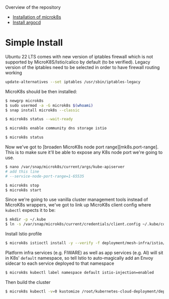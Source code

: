 Overview of the repository

* [Installation of microk8s](./microk8s/microk8s-install.md)
* [Install argocd](./argocd/argocd-install.md)

# Simple Install
Ubuntu 22 LTS comes with new version of iptables firewall which is not supported by MicroK8S/Istio/calico by default (to be verified).
Legacy version of the iptables need to be selected in order to have firewall routing working
```bash
update-alternatives --set iptables /usr/sbin/iptables-legacy
``` 
MicroK8s should be then installed:
```bash
$ newgrp microk8s
$ sudo usermod -a -G microk8s $(whoami)
$ snap install microk8s --classic

$ microk8s status --wait-ready

$ microk8s enable community dns storage istio

$ microk8s status
```
Now we've got to [broaden MicroK8s node port range][mk8s.port-range].
This is to make sure it'll be able to expose any K8s node port we're
going to use.

```bash
$ nano /var/snap/microk8s/current/args/kube-apiserver
# add this line
# --service-node-port-range=1-65535

$ microk8s stop
$ microk8s start
```

Since we're going to use vanilla cluster management tools instead of
MicroK8s wrappers, we've got to link up MicroK8s client config where
`kubectl` expects it to be:

```bash
$ mkdir -p ~/.kube
$ ln -s /var/snap/microk8s/current/credentials/client.config ~/.kube/config
```
Install Istio profile

```bash
$ microk8s istioctl install -y --verify -f deployment/mesh-infra/istio/profile.yaml 
```

Platform infra services (e.g. FIWARE) as well as app services (e.g.
AI) will sit in K8s' `default` namespace, so tell Istio to auto-magically
add an Envoy sidecar to each service deployed to that namespace

```bash
$ microk8s kubectl label namespace default istio-injection=enabled
```
Then build the cluster

```bash
$ microk8s kubectl -v=0 kustomize /root/kubernetes-cloud-deployment/deployment/mesh-infra/ | microk8s kubectl -v=0 apply -f -
```
